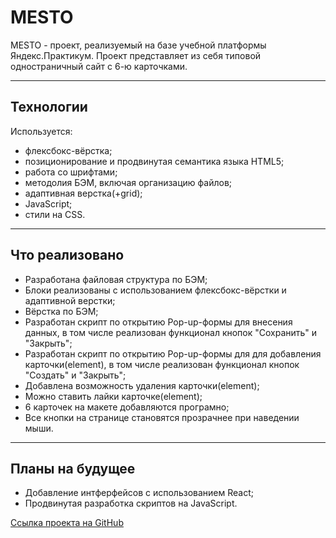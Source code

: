 MESTO
====

MESTO - проект, реализуемый на базе учебной платформы Яндекс.Практикум.
Проект представляет из себя типовой одностраничный сайт с 6-ю карточками.
___
## Технологии

Используется:
- флексбокс-вёрстка;
- позиционирование и продвинутая семантика языка HTML5;
- работа со шрифтами;
- методолия БЭМ, включая организацию файлов;
- адаптивная верстка(+grid);
- JavaScript;
- стили на CSS.

___
## Что реализовано
- Разработана файловая структура по БЭМ;
- Блоки реализованы с использованием флексбокс-вёрстки и адаптивной верстки;
- Вёрстка по БЭМ;
- Разработан скрипт по открытию Pop-up-формы для внесения данных, в том числе реализован функционал       кнопок "Сохранить" и "Закрыть";
- Разработан скрипт по открытию Pop-up-формы для для добавления карточки(element), в том числе реализован функционал кнопок "Создать" и "Закрыть";
- Добавлена возможность удаления карточки(element);
- Можно ставить лайки карточке(element);
- 6 карточек на макете добавляются програмно;
- Все кнопки на странице становятся прозрачнее при наведении мыши.

___
## Планы на будущее
- Добавление интферфейсов с использованием React;
- Продвинутая разработка скриптов на JavaScript.


[Ссылка проекта на GitHub](https://farkhadmamedoff.github.io/mesto/)